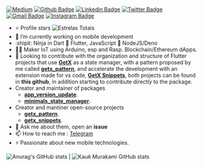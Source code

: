 
[![Medium](https://img.shields.io/badge/Medium-black?style=for-the-badge&logo=Medium)](https://medium.com/@kauemurakami)
[![Github Badge](https://img.shields.io/badge/-Github-000?style=for-the-badge&logo=Github&logoColor=white&link=https://github.com/lucasgdb)](https://github.com/kauemurakami)
[![Linkedin Badge](https://img.shields.io/badge/-LinkedIn-blue?style=for-the-badge&logo=Linkedin&logoColor=white&link=https://www.linkedin.com/in/rebeccamanzi/)](https://www.linkedin.com/in/kauemurakami/)
[![Twitter Badge](https://img.shields.io/badge/-Twitter-1ca0f1?style=for-the-badge&labelColor=1ca0f1&logo=twitter&logoColor=white&link=https://twitter.com/lgdbittencourt)](https://twitter.com/kauemurakami)
[![Gmail Badge](https://img.shields.io/badge/-Gmail-c14438?style=for-the-badge&logo=Gmail&logoColor=white&link=mailto:rebeccamanzi@gmail.com)](mailto:kauetmurakami@gmail.com)
[![Instagram Badge](https://img.shields.io/badge/-Instagram-C13584?style=for-the-badge&labelColor=C13584&logo=instagram&logoColor=white&link=https://www.instagram.com/codepwr/)](https://www.instagram.com/kauemurakami/)

- ⭐ Profile stars ![Estrelas Totais](https://img.shields.io/github/stars/kauemurakami?style=social)
- 🔭 I’m currently working on mobile development
- :shipit: Ninja in Dart 💙 Flutter, JavaScript 💜 NodeJS/Deno 
- 👨‍⚕️ Maker IoT using Arduino, esp and Rasp. Blockchain/Ethereum dApps.
- 👯 Looking to contribute with the organization and structure of Flutter projects that use [**GetX**](https://pub.dev/packages/get) as a state manager, with a pattern proposed by me called [**getx_pattern**](https://kauemurakami.github.io/getx_pattern), and accelerate the development with an extension made for vs code, [**GetX Snippets**](https://marketplace.visualstudio.com/items?itemName=get-snippets.get-snippets), both projects can be found in **this github**, in addition starting to contribute directly to the package.
- Creator and maintainer of packages
  - [**app_version_update**](https://pub.dev/packages/app_version_update).
  - [**minimals_state_manager**](https://pub.dev/packages/minimals_state_manager).
- Creator and mantiner open-source projects
  - [**getx_pattern**](https://pub.dev/packages/getx_pattern).
  - [**getx_snippets**](https://marketplace.visualstudio.com/items?itemName=get-snippets.get-snippets).
- 💬 Ask me about them, open an **issue**
- 📫 How to reach me : [Telegram](https://t.me/kauemurakami)
- ⚡ Passionate about new mobile technologies.



</p>


![Anurag's GitHub stats](https://github-readme-stats.vercel.app/api?username=kauemurakami&show_icons=true&theme=transparent) | ![Kauê Murakami GitHub stats](https://github-readme-stats.vercel.app/api/top-langs?username=kauemurakami&hide=html,scss,stylus,blade,jupyter%20notebook,python,css,shell,batchfile,dockerfile,typescript&theme=algolia&show_icons=true)

</br>
</br>


